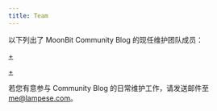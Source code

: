 ```yaml
---
title: Team
---
```


以下列出了 MoonBit Community Blog 的现任维护团队成员：

[+](/overview/team/leaders.md#:embed)

[+](/overview/team/members.md#:embed)

若您有意参与 Community Blog 的日常维护工作，请发送邮件至 [me@lampese.com](mailto:me@lampese.com)。
